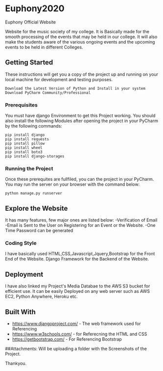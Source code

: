 # Euphony2020
Euphony Official Website

Website for the music society of my college. 
It is Basically made for the smooth processing of the events that may be held in our college.
It will also make the students aware of the various ongoing events and the upcoming events to be held in different Colleges.


## Getting Started

These instructions will get you a copy of the project up and running on your local machine for development and testing purposes.
```
Download the Latest Version of Python and Install in your system
Download PyCharm Community/Professional
```

### Prerequisites

You must have django Environment to get this Project working.
You should also install the following Modules after opening the project in your PyCharm by the following commands:

```
pip install django
pip install requests
pip install pillow
pip install wheel
pip install boto3
pip install django-storages

```

### Running the Project

Once these prerequites are fullfiled, you can the project in your PyCharm.
You may run the server on your browser with the command below:

```
python manage.py runserver
```

## Explore the Website

It has many features, few major ones are listed below:
-Verification of Email
-Email is Sent to the User on Registering for an Event or the Website.
-One Time Password can be generated

### Coding Style

I have basically used HTML,CSS,Javascript,Jquery,Bootstrap for the Front End of the Website.
Django Framework for the Backend of the Website.

## Deployment

I have also linked my Project's Media Databae to the AWS S3 bucket for efficient use.
It can be easily Deployed on any web server such as AWS EC2, Python Anywhere, Heroku etc.

## Built With

* https://www.djangoproject.com/ - The web framework used for Referencing
* https://www.w3schools.com/ - for Referecning the HTML and CSS
* https://getbootstrap.com/ - For Referencing Bootstrap 

##Attachments:
Will be uploading a folder with the Screenshots of the Project.

Thankyou.
